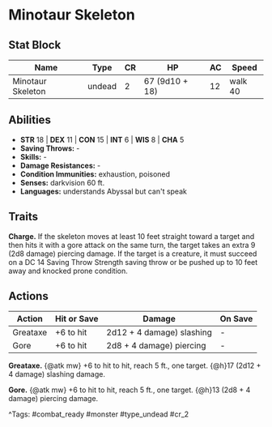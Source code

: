 # Minotaur Skeleton

## Stat Block

| Name | Type | CR | HP | AC | Speed |
|------|------|----|----|----|-------|
| Minotaur Skeleton | undead | 2 | 67 (9d10 + 18) | 12 | walk 40 |

## Abilities

- **STR** 18 | **DEX** 11 | **CON** 15 | **INT** 6 | **WIS** 8 | **CHA** 5
- **Saving Throws:** -  
- **Skills:** -  
- **Damage Resistances:** -  
- **Condition Immunities:** exhaustion, poisoned  
- **Senses:** darkvision 60 ft.  
- **Languages:** understands Abyssal but can't speak

## Traits

**Charge.** If the skeleton moves at least 10 feet straight toward a target and then hits it with a gore attack on the same turn, the target takes an extra 9 (2d8 damage) piercing damage. If the target is a creature, it must succeed on a DC 14 Saving Throw Strength saving throw or be pushed up to 10 feet away and knocked prone condition.


## Actions

| Action | Hit or Save | Damage | On Save |
|--------|--------------|--------|----------|
| Greataxe | +6 to hit | 2d12 + 4 damage) slashing | - |
| Gore | +6 to hit | 2d8 + 4 damage) piercing | - |

**Greataxe.** {@atk mw} +6 to hit to hit, reach 5 ft., one target. {@h}17 (2d12 + 4 damage) slashing damage.

**Gore.** {@atk mw} +6 to hit to hit, reach 5 ft., one target. {@h}13 (2d8 + 4 damage) piercing damage.


^Tags: #combat_ready #monster #type_undead #cr_2